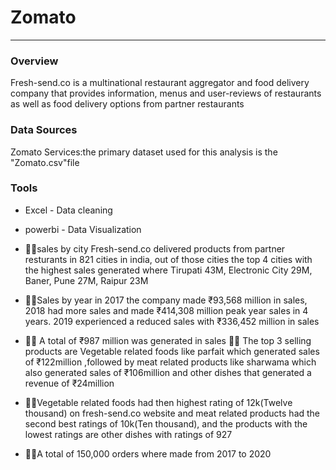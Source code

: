 # Zomato
---
### Overview
Fresh-send.co is a multinational restaurant aggregator and food delivery company that provides information, menus and user-reviews of restaurants as well as food delivery options from partner restaurants

### Data Sources
Zomato Services:the primary dataset used for this analysis is the "Zomato.csv"file

### Tools
- Excel - Data cleaning
- powerbi - Data Visualization

- 🚴‍♀️sales by city Fresh-send.co delivered products from partner resturants in 821 cities in india, out of those cities the top 4 cities with the highest sales generated where Tirupati 43M, Electronic City 29M, Baner, Pune 27M, Raipur 23M  
- 🚴‍♀️Sales by year in 2017 the company made  ₹93,568 million in sales, 2018 had more sales and made  ₹414,308 million peak year sales in 4 years. 2019 experienced a reduced sales with  ₹336,452 million in sales
- 🚴‍♀️ A total of ₹987 million was generated in sales
  🚴‍♀️ The top 3 selling products are Vegetable related foods like parfait  which generated sales of  ₹122million ,followed by meat related products like sharwama which also generated sales of ₹106million and other dishes that generated a revenue of  ₹24million
- 🚴‍♀️Vegetable related foods had then highest rating of 12k(Twelve thousand) on fresh-send.co website and meat related products had the second best ratings of 10k(Ten thousand), and the products with the lowest ratings are other dishes with ratings of 927
- 🚴‍♀️A total of 150,000 orders where made from 2017 to 2020
